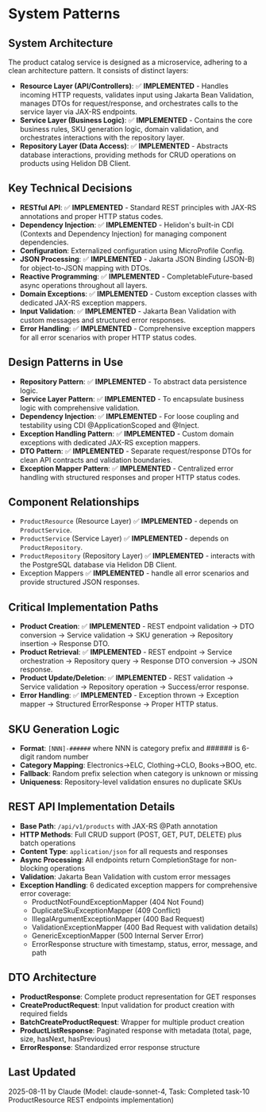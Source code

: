 # System Patterns

## System Architecture
The product catalog service is designed as a microservice, adhering to a clean architecture pattern. It consists of distinct layers:
- **Resource Layer (API/Controllers)**: ✅ **IMPLEMENTED** - Handles incoming HTTP requests, validates input using Jakarta Bean Validation, manages DTOs for request/response, and orchestrates calls to the service layer via JAX-RS endpoints.
- **Service Layer (Business Logic)**: ✅ **IMPLEMENTED** - Contains the core business rules, SKU generation logic, domain validation, and orchestrates interactions with the repository layer.
- **Repository Layer (Data Access)**: ✅ **IMPLEMENTED** - Abstracts database interactions, providing methods for CRUD operations on products using Helidon DB Client.

## Key Technical Decisions
- **RESTful API**: ✅ **IMPLEMENTED** - Standard REST principles with JAX-RS annotations and proper HTTP status codes.
- **Dependency Injection**: ✅ **IMPLEMENTED** - Helidon's built-in CDI (Contexts and Dependency Injection) for managing component dependencies.
- **Configuration**: Externalized configuration using MicroProfile Config.
- **JSON Processing**: ✅ **IMPLEMENTED** - Jakarta JSON Binding (JSON-B) for object-to-JSON mapping with DTOs.
- **Reactive Programming**: ✅ **IMPLEMENTED** - CompletableFuture-based async operations throughout all layers.
- **Domain Exceptions**: ✅ **IMPLEMENTED** - Custom exception classes with dedicated JAX-RS exception mappers.
- **Input Validation**: ✅ **IMPLEMENTED** - Jakarta Bean Validation with custom messages and structured error responses.
- **Error Handling**: ✅ **IMPLEMENTED** - Comprehensive exception mappers for all error scenarios with proper HTTP status codes.

## Design Patterns in Use
- **Repository Pattern**: ✅ **IMPLEMENTED** - To abstract data persistence logic.
- **Service Layer Pattern**: ✅ **IMPLEMENTED** - To encapsulate business logic with comprehensive validation.
- **Dependency Injection**: ✅ **IMPLEMENTED** - For loose coupling and testability using CDI @ApplicationScoped and @Inject.
- **Exception Handling Pattern**: ✅ **IMPLEMENTED** - Custom domain exceptions with dedicated JAX-RS exception mappers.
- **DTO Pattern**: ✅ **IMPLEMENTED** - Separate request/response DTOs for clean API contracts and validation boundaries.
- **Exception Mapper Pattern**: ✅ **IMPLEMENTED** - Centralized error handling with structured responses and proper HTTP status codes.

## Component Relationships
- `ProductResource` (Resource Layer) ✅ **IMPLEMENTED** - depends on `ProductService`.
- `ProductService` (Service Layer) ✅ **IMPLEMENTED** - depends on `ProductRepository`.
- `ProductRepository` (Repository Layer) ✅ **IMPLEMENTED** - interacts with the PostgreSQL database via Helidon DB Client.
- Exception Mappers ✅ **IMPLEMENTED** - handle all error scenarios and provide structured JSON responses.

## Critical Implementation Paths
- **Product Creation**: ✅ **IMPLEMENTED** - REST endpoint validation → DTO conversion → Service validation → SKU generation → Repository insertion → Response DTO.
- **Product Retrieval**: ✅ **IMPLEMENTED** - REST endpoint → Service orchestration → Repository query → Response DTO conversion → JSON response.
- **Product Update/Deletion**: ✅ **IMPLEMENTED** - REST validation → Service validation → Repository operation → Success/error response.
- **Error Handling**: ✅ **IMPLEMENTED** - Exception thrown → Exception mapper → Structured ErrorResponse → Proper HTTP status.

## SKU Generation Logic
- **Format**: `[NNN]-######` where NNN is category prefix and ###### is 6-digit random number
- **Category Mapping**: Electronics→ELC, Clothing→CLO, Books→BOO, etc.
- **Fallback**: Random prefix selection when category is unknown or missing
- **Uniqueness**: Repository-level validation ensures no duplicate SKUs

## REST API Implementation Details
- **Base Path**: `/api/v1/products` with JAX-RS @Path annotation
- **HTTP Methods**: Full CRUD support (POST, GET, PUT, DELETE) plus batch operations
- **Content Type**: `application/json` for all requests and responses
- **Async Processing**: All endpoints return CompletionStage for non-blocking operations
- **Validation**: Jakarta Bean Validation with custom error messages
- **Exception Handling**: 6 dedicated exception mappers for comprehensive error coverage:
  - ProductNotFoundExceptionMapper (404 Not Found)
  - DuplicateSkuExceptionMapper (409 Conflict)
  - IllegalArgumentExceptionMapper (400 Bad Request)
  - ValidationExceptionMapper (400 Bad Request with validation details)
  - GenericExceptionMapper (500 Internal Server Error)
  - ErrorResponse structure with timestamp, status, error, message, and path

## DTO Architecture
- **ProductResponse**: Complete product representation for GET responses
- **CreateProductRequest**: Input validation for product creation with required fields
- **BatchCreateProductRequest**: Wrapper for multiple product creation
- **ProductListResponse**: Paginated response with metadata (total, page, size, hasNext, hasPrevious)
- **ErrorResponse**: Standardized error response structure

## Last Updated
2025-08-11 by Claude (Model: claude-sonnet-4, Task: Completed task-10 ProductResource REST endpoints implementation)

